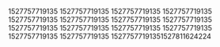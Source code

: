 1527757719135
1527757719135
1527757719135
1527757719135
1527757719135
1527757719135
1527757719135
1527757719135
1527757719135
1527757719135
1527757719135
1527757719135
1527757719135
1527757719135
15277577191351527811624224